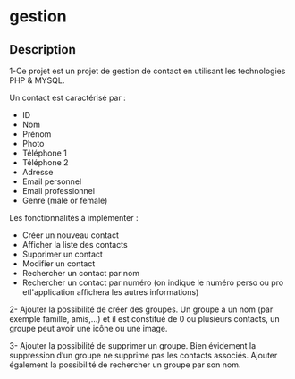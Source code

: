 # gestion

## Description
1-Ce projet est un projet de gestion de contact en utilisant les technologies PHP & MYSQL.

Un contact est caractérisé par :

- ID
- Nom
- Prénom
- Photo
- Téléphone 1
- Téléphone 2
- Adresse
- Email personnel
- Email professionnel
- Genre (male or female)


Les fonctionnalités à implémenter :

* Créer un nouveau contact
* Afficher la liste des contacts
* Supprimer un contact
* Modifier un contact
* Rechercher un contact par nom
* Rechercher un contact par numéro (on indique le numéro perso ou pro etl'application affichera les autres informations)

2- Ajouter la possibilité de créer des groupes. Un groupe a un nom (par exemple famille,
amis,...) et il est constitué de 0 ou plusieurs contacts, un groupe peut avoir une icône ou
une image.

3- Ajouter la possibilité de supprimer un groupe. Bien évidement la suppression d’un groupe
ne supprime pas les contacts associés. Ajouter également la possibilité de rechercher un
groupe par son nom.

